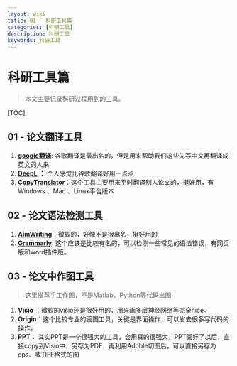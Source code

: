 ```yaml
---
layout: wiki
title: 01 - 科研工具篇
categories: [科研工具]
description: 科研工具
keywords: 科研工具
---
```


# 科研工具篇

> 本文主要记录科研过程用到的工具。



[TOC]



## 01 - 论文翻译工具

1. **[google翻译](https://translate.google.cn/)**: 谷歌翻译是最出名的，但是用来帮助我们这些先写中文再翻译成英文的人来
2. **[DeepL](https://www.deepl.com/translator)** ： 个人感觉比谷歌翻译好用一点点
3. **[CopyTranslator](https://copytranslator.github.io/)**：这个工具主要用来平时翻译别人论文的，挺好用，有Windows 、Mac 、Linux平台版本





## 02 - 论文语法检测工具

1. **[AimWriting](https://aimwriting.mtutor.engkoo.com/)**：微软的，好像不是很出名，挺好用的
2. **[Grammarly](http://www.*grammarly*.com)**: 这个应该是比较有名的，可以检测一些常见的语法错误，有网页版和word插件版。



## 03 - 论文中作图工具

> 这里推荐手工作图，不是Matlab、Python等代码出图

1. **Visio** ：微软的visio还是很好用的，用来画多层神经网络等完全nice。
2. **Origin**：这个比较专业的画图工具，关键是界面操作，可以省去很多写代码的操作。
3. **PPT**： 其实PPT是一个很强大的工具，会用真的很强大，PPT画好了以后，直接copy到Visio中，另存为PDF，再利用Adoble切图后，可以直接另存为eps、或TIFF格式的图

